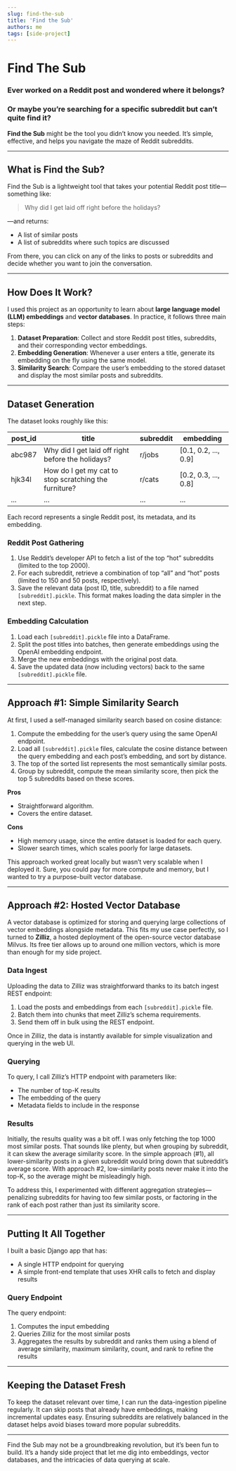 ```yaml
---
slug: find-the-sub
title: 'Find the Sub'
authors: me
tags: [side-project]
---
```


# Find The Sub

### **Ever worked on a Reddit post and wondered where it belongs?**

### **Or maybe you’re searching for a specific subreddit but can’t quite find it?**

**Find the Sub** might be the tool you didn’t know you needed. It’s simple, effective, and helps you navigate the maze of Reddit subreddits.

---

## What is Find the Sub?

Find the Sub is a lightweight tool that takes your potential Reddit post title—something like:

> Why did I get laid off right before the holidays?

—and returns:

- A list of similar posts
- A list of subreddits where such topics are discussed

From there, you can click on any of the links to posts or subreddits and decide whether you want to join the conversation.

---

## How Does It Work?

I used this project as an opportunity to learn about **large language model (LLM) embeddings** and **vector databases**. In practice, it follows three main steps:

1. **Dataset Preparation**: Collect and store Reddit post titles, subreddits, and their corresponding vector embeddings.
2. **Embedding Generation**: Whenever a user enters a title, generate its embedding on the fly using the same model.
3. **Similarity Search**: Compare the user’s embedding to the stored dataset and display the most similar posts and subreddits.

---

## Dataset Generation

The dataset looks roughly like this:

| post_id | title                                                 | subreddit | embedding            |
| ------- | ----------------------------------------------------- | --------- | -------------------- |
| abc987  | Why did I get laid off right before the holidays?     | r/jobs    | [0.1, 0.2, ..., 0.9] |
| hjk34l  | How do I get my cat to stop scratching the furniture? | r/cats    | [0.2, 0.3, ..., 0.8] |
| ...     | ...                                                   | ...       | ...                  |

Each record represents a single Reddit post, its metadata, and its embedding.

### Reddit Post Gathering

1. Use Reddit’s developer API to fetch a list of the top “hot” subreddits (limited to the top 2000).
2. For each subreddit, retrieve a combination of top “all” and “hot” posts (limited to 150 and 50 posts, respectively).
3. Save the relevant data (post ID, title, subreddit) to a file named `[subreddit].pickle`. This format makes loading the data simpler in the next step.

### Embedding Calculation

1. Load each `[subreddit].pickle` file into a DataFrame.
2. Split the post titles into batches, then generate embeddings using the OpenAI embedding endpoint.
3. Merge the new embeddings with the original post data.
4. Save the updated data (now including vectors) back to the same `[subreddit].pickle` file.

---

## Approach #1: Simple Similarity Search

At first, I used a self-managed similarity search based on cosine distance:

1. Compute the embedding for the user’s query using the same OpenAI endpoint.
2. Load all `[subreddit].pickle` files, calculate the cosine distance between the query embedding and each post’s embedding, and sort by distance.
3. The top of the sorted list represents the most semantically similar posts.
4. Group by subreddit, compute the mean similarity score, then pick the top 5 subreddits based on these scores.

**Pros**

- Straightforward algorithm.
- Covers the entire dataset.

**Cons**

- High memory usage, since the entire dataset is loaded for each query.
- Slower search times, which scales poorly for large datasets.

This approach worked great locally but wasn’t very scalable when I deployed it. Sure, you could pay for more compute and memory, but I wanted to try a purpose-built vector database.

---

## Approach #2: Hosted Vector Database

A vector database is optimized for storing and querying large collections of vector embeddings alongside metadata. This fits my use case perfectly, so I turned to **Zilliz**, a hosted deployment of the open-source vector database Milvus. Its free tier allows up to around one million vectors, which is more than enough for my side project.

### Data Ingest

Uploading the data to Zilliz was straightforward thanks to its batch ingest REST endpoint:

1. Load the posts and embeddings from each `[subreddit].pickle` file.
2. Batch them into chunks that meet Zilliz’s schema requirements.
3. Send them off in bulk using the REST endpoint.

Once in Zilliz, the data is instantly available for simple visualization and querying in the web UI.

### Querying

To query, I call Zilliz’s HTTP endpoint with parameters like:

- The number of top-K results
- The embedding of the query
- Metadata fields to include in the response

### Results

Initially, the results quality was a bit off. I was only fetching the top 1000 most similar posts. That sounds like plenty, but when grouping by subreddit, it can skew the average similarity score. In the simple approach (#1), all lower-similarity posts in a given subreddit would bring down that subreddit’s average score. With approach #2, low-similarity posts never make it into the top-K, so the average might be misleadingly high.

To address this, I experimented with different aggregation strategies—penalizing subreddits for having too few similar posts, or factoring in the rank of each post rather than just its similarity score.

---

## Putting It All Together

I built a basic Django app that has:

- A single HTTP endpoint for querying
- A simple front-end template that uses XHR calls to fetch and display results

### Query Endpoint

The query endpoint:

1. Computes the input embedding
2. Queries Zilliz for the most similar posts
3. Aggregates the results by subreddit and ranks them using a blend of average similarity, maximum similarity, count, and rank to refine the results

---

## Keeping the Dataset Fresh

To keep the dataset relevant over time, I can run the data-ingestion pipeline regularly. It can skip posts that already have embeddings, making incremental updates easy. Ensuring subreddits are relatively balanced in the dataset helps avoid biases toward more popular subreddits.

---

Find the Sub may not be a groundbreaking revolution, but it’s been fun to build. It’s a handy side project that let me dig into embeddings, vector databases, and the intricacies of data querying at scale.
